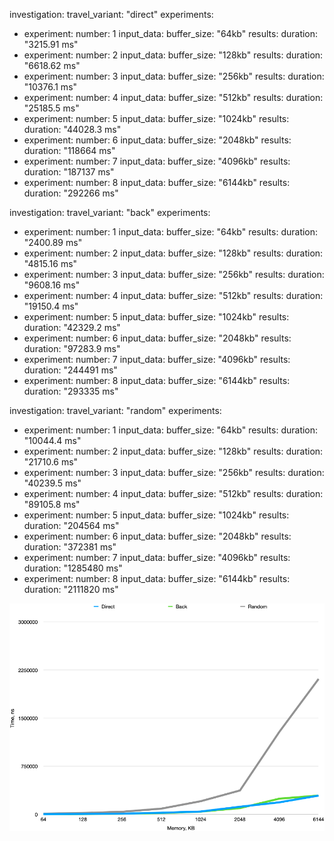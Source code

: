 investigation:
  travel_variant: "direct"
  experiments:
  - experiment:
      number: 1
      input_data:
        buffer_size: "64kb"
      results:
        duration: "3215.91 ms"
  - experiment:
      number: 2
      input_data:
        buffer_size: "128kb"
      results:
        duration: "6618.62 ms"
  - experiment:
        number: 3
        input_data:
          buffer_size: "256kb"
        results:
          duration: "10376.1 ms"
  - experiment:
        number: 4
        input_data:
          buffer_size: "512kb"
        results:
          duration: "25185.5 ms"
  - experiment:
        number: 5
        input_data:
          buffer_size: "1024kb"
        results:
          duration: "44028.3 ms"
  - experiment:
          number: 6
          input_data:
            buffer_size: "2048kb"
          results:
            duration: "118664 ms"
  - experiment:
          number: 7
          input_data:
            buffer_size: "4096kb"
          results:
            duration: "187137 ms"
  - experiment:
          number: 8
          input_data:
            buffer_size: "6144kb"
          results:
            duration: "292266 ms"
            
investigation:
  travel_variant: "back"
  experiments:
  - experiment:
      number: 1
      input_data:
        buffer_size: "64kb"
      results:
        duration: "2400.89 ms"
  - experiment:
      number: 2
      input_data:
        buffer_size: "128kb"
      results:
        duration: "4815.16 ms"
  - experiment:
        number: 3
        input_data:
          buffer_size: "256kb"
        results:
          duration: "9608.16 ms"
  - experiment:
        number: 4
        input_data:
          buffer_size: "512kb"
        results:
          duration: "19150.4 ms"
  - experiment:
        number: 5
        input_data:
          buffer_size: "1024kb"
        results:
          duration: "42329.2 ms"
  - experiment:
          number: 6
          input_data:
            buffer_size: "2048kb"
          results:
            duration: "97283.9 ms"
  - experiment:
          number: 7
          input_data:
            buffer_size: "4096kb"
          results:
            duration: "244491 ms"
  - experiment:
          number: 8
          input_data:
            buffer_size: "6144kb"
          results:
            duration: "293335 ms"
            
investigation:
  travel_variant: "random"
  experiments:
  - experiment:
      number: 1
      input_data:
        buffer_size: "64kb"
      results:
        duration: "10044.4 ms"
  - experiment:
      number: 2
      input_data:
        buffer_size: "128kb"
      results:
        duration: "21710.6 ms"
  - experiment:
        number: 3
        input_data:
          buffer_size: "256kb"
        results:
          duration: "40239.5 ms"
  - experiment:
        number: 4
        input_data:
          buffer_size: "512kb"
        results:
          duration: "89105.8 ms"
  - experiment:
        number: 5
        input_data:
          buffer_size: "1024kb"
        results:
          duration: "204564 ms"
  - experiment:
          number: 6
          input_data:
            buffer_size: "2048kb"
          results:
            duration: "372381 ms"
  - experiment:
          number: 7
          input_data:
            buffer_size: "4096kb"
          results:
            duration: "1285480 ms"
  - experiment:
          number: 8
          input_data:
            buffer_size: "6144kb"
          results:
            duration: "2111820 ms"

![Cache](./images/graph.png)